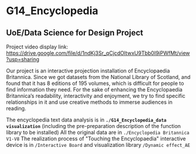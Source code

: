 # G14_Encyclopedia
## UoE/Data Science for Design Project
Project video display link: 
https://drive.google.com/file/d/1ndKj3Sr_qCjcdOltwxU9Tbb0I9iPWfMt/view?usp=sharing

Our project is an interactive projection installation of Encyclopaedia Britannica. Since we got datasets from the National Library of Scotland, and found that it has 8 editions of 195 volumes, which is difficult for people to find information they need. For the sake of enhancing the Encyclopaedia Britannica’s readability, interactivity and enjoyment, we try to find specific relationships in it and use creative methods to immerse audiences in reading.

The encyclopedia text data analysis is in **`./G14_Encyclopedia_data visualization`** (including the pre-preparation description of the function library to be installed)
All the original data are in `./Encyclopedia Britannica V1-V8`
The realization process of "Touching the Encyclopaedia" interactive device is in `/Interactive Board` and visualization library `/Dynamic effect_AE`
